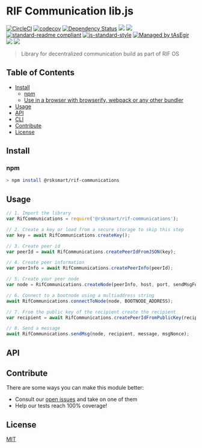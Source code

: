 # RIF Communication lib.js

[![CircleCI](https://flat.badgen.net/circleci/github/rsksmart/rif-communications)](https://circleci.com/gh/rsksmart/rif-communications/)
[![codecov](https://codecov.io/gh/rsksmart/rif-communications/master/graph/badge.svg)](https://codecov.io/gh/rsksmart/rif-communications)
[![Dependency Status](https://david-dm.org/rsksmart/rif-communications.svg?style=flat-square)](https://david-dm.org/rsksmart/rif-communications)
[![](https://img.shields.io/badge/made%20by-IOVLabs-blue.svg?style=flat-square)](http://iovlabs.org)
[![](https://img.shields.io/badge/project-RIF%20Storage-blue.svg?style=flat-square)](https://www.rifos.org/)
[![standard-readme compliant](https://img.shields.io/badge/standard--readme-OK-brightgreen.svg?style=flat-square)](https://github.com/RichardLitt/standard-readme)
[![js-standard-style](https://img.shields.io/badge/code%20style-standard-brightgreen.svg?style=flat-square)](https://github.com/feross/standard)
[![Managed by tAsEgir](https://img.shields.io/badge/%20managed%20by-tasegir-brightgreen?style=flat-square)](https://github.com/auhau/tasegir)
![](https://img.shields.io/badge/npm-%3E%3D6.0.0-orange.svg?style=flat-square)
![](https://img.shields.io/badge/Node.js-%3E%3D10.0.0-orange.svg?style=flat-square)

> Library for decentralized communication build as part of RIF OS

## Table of Contents

- [Install](#install)
  - [npm](#npm)
  - [Use in a browser with browserify, webpack or any other bundler](#use-in-a-browser-with-browserify-webpack-or-any-other-bundler)
- [Usage](#usage)
- [API](#api)
- [CLI](#cli)
- [Contribute](#contribute)
- [License](#license)

## Install

### npm

```sh
> npm install @rsksmart/rif-communications
```

## Usage

```js
// 1. Import the library
var RifCommunications = require('@rsksmart/rif-communications');

// 2. Create a key or load from a secure storage to skip this step
var key = await RifCommunications.createKey();

// 3. Create peer id
var peerId = await RifCommunications.createPeerIdFromJSON(key);

// 4. Create peer information
var peerInfo = await RifCommunications.createPeerInfo(peerId);

// 5. Create your peer node
var node = RifCommunications.createNode(peerInfo, host, port, sendMsgFunc);

// 6. Connect to a bootnode using a multiaddress string
await RifCommunications.connectToNode(node, BOOTNODE_ADDRESS);

// 7. From the public key of the recipient create the recipient
var recipient = await RifCommunications.createPeerIdFromPublicKey(recipientID);

// 8. Send a message
await RifCommunications.sendMsg(node, recipient, message, msgNonce);
```


## API

## Contribute

There are some ways you can make this module better:

- Consult our [open issues](https://github.com/rsksmart/rif-communications/issues) and take on one of them
- Help our tests reach 100% coverage!


## License

[MIT](./LICENSE)
